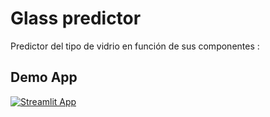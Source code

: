 # Glass predictor

Predictor del tipo de vidrio en función de sus componentes :


## Demo App

[![Streamlit App](https://static.streamlit.io/badges/streamlit_badge_black_white.svg)](https://glass-x0klpcvg3ij.streamlit.app/)
